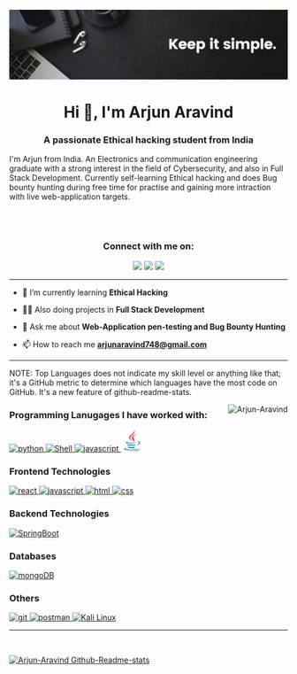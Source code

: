 ![Design and Development](https://github.com/Arjun-Aravind/Arjun-Aravind/blob/main/Black%20Minimal%20Motivation%20Quote%20LinkedIn%20Banner.png)
<h1 align="center">Hi 👋, I'm Arjun Aravind</h1>
<h3 align="center">A passionate Ethical hacking student from India</h3>
I'm Arjun from India. An Electronics and communication engineering graduate with a strong interest in the field of Cybersecurity, and also in Full Stack Development. Currently self-learning Ethical hacking and does Bug bounty hunting during free time for practise and gaining more intraction with live web-application targets.

<br></br>
<h3 align="center">Connect with me on:</h3>
<p align="center">
  <a href="https://www.linkedin.com/in/aravindarjun/"><img src="https://img.shields.io/badge/LinkedIn-0077B5?style=for-the-badge&logo=linkedin&logoColor=white"></a>
  <a href="https://twitter.com/Cyberd0m"><img src="https://img.shields.io/badge/Twitter-1DA1F2?style=for-the-badge&logo=twitter&logoColor=white"></a>
  <a href="https://www.instagram.com/_.a_r_ju_n._/"><img src="https://img.shields.io/badge/instagram-%23E4405F?style=for-the-badge&logo=instagram&logoColor=white"></a>
</p>

---

- 🌱 I’m currently learning **Ethical Hacking**

- 👨‍💻 Also doing projects in **Full Stack Development**

- 💬 Ask me about **Web-Application pen-testing and Bug Bounty Hunting**

- 📫 How to reach me **arjunaravind748@gmail.com**

---

NOTE: Top Languages does not indicate my skill level or anything like that; it's a GitHub metric to determine which languages have the most code on GitHub. It's a new feature of github-readme-stats.

<img src="https://github-readme-stats.vercel.app/api/top-langs?username=arjun-aravind&theme=gotham&hide_border=true&layout=compact&langs_count=6" alt="Arjun-Aravind" align="right">

<h3 align="left">Programming Lanugages I have worked with:</h3>
<p align="left">
  <a href="https://www.python.org" target="_blank" rel="noreferrer"> <img src="https://img.shields.io/badge/Python-FFD43B?style=for-the-badge&logo=python&logoColor=blue" alt="python"/> </a>
  <a href="https://www.gnu.org/home.en.html" target="_blank" rel="noreferrer"> <img src="https://img.shields.io/badge/GNUBASH-%234EAA25?style=for-the-badge&logo=GNUBASH&logoColor=black" alt="Shell"/> </a>
  <a href="https://developer.mozilla.org/en-US/docs/Web/JavaScript" target="_blank" rel="noreferrer"> <img src="https://img.shields.io/badge/JavaScript-323330?style=for-the-badge&logo=javascript&logoColor=F7DF1E" alt="javascript"/> </a>
  <a href="https://www.java.com" target="_blank" rel="noreferrer"> <img src="https://raw.githubusercontent.com/devicons/devicon/master/icons/java/java-original.svg" alt="java" width="40" height="40"/> </a>
</p>


<h3 align="left">Frontend Technologies</h3>
<p align="left">
    <a href="https://reactjs.org/" target="_blank" rel="noreferrer"> <img src="https://img.shields.io/badge/React-20232A?style=for-the-badge&logo=react&logoColor=61DAFB" alt="react"/> </a>
    <a href="https://developer.mozilla.org/en-US/docs/Web/JavaScript" target="_blank" rel="noreferrer"> <img src="https://img.shields.io/badge/JavaScript-323330?style=for-the-badge&logo=javascript&logoColor=F7DF1E" alt="javascript"/> </a>
  <a href="https://www.w3.org/html/" target="_blank" rel="noreferrer"> <img src="https://img.shields.io/badge/HTML5-E34F26?style=for-the-badge&logo=html5&logoColor=white" alt="html"/> </a>
  <a href="https://www.w3schools.com/css/" target="_blank" rel="noreferrer"> <img src="https://img.shields.io/badge/CSS3-1572B6?style=for-the-badge&logo=css3&logoColor=white" alt="css"/> </a>
</p>

<h3 align="left">Backend Technologies</h3>
<p align="left">
  <a href="https://spring.io/projects/spring-boot" target="_blank" rel="noreferrer"> <img src="https://img.shields.io/badge/springboot-%236DB33F?style=for-the-badge&logo=springboot&logoColor=black" alt="SpringBoot"/> </a>
</p>

<h3 align="left">Databases</h3>
<p align="left">
  <a href="https://www.mongodb.com/" target="_blank" rel="noreferrer"> <img src="https://img.shields.io/badge/MongoDB-4EA94B?style=for-the-badge&logo=mongodb&logoColor=white" alt="mongoDB"/> </a>
</p>

<h3 align="left">Others</h3>
<p align="left">
  <a href="https://git-scm.com/" target="_blank" rel="noreferrer"> <img src="https://img.shields.io/badge/GIT-E44C30?style=for-the-badge&logo=git&logoColor=white" alt="git"/> </a>
  <a href="https://postman.com" target="_blank" rel="noreferrer"> <img src="https://img.shields.io/badge/Postman-FF6C37?style=for-the-badge&logo=Postman&logoColor=white" alt="postman"/> </a>
  <a href="https://www.kali.org/" target="_blank" rel="noreferrer"> <img src="https://img.shields.io/badge/kalilinux-%23557C94?style=for-the-badge&logo=kalilinux&logoColor=black" alt="Kali Linux"/> </a>
</p>

---
<br>

<p align="left">
<a href="https://github.com/Arjun-Aravind/github-readme-stats"><img src="https://github-readme-stats.vercel.app/api?username=Arjun-Aravind&theme=gotham&show_icons=true&count_private=true&hide_border=true"  width="48%" alt="Arjun-Aravind Github-Readme-stats"/></a>
</p>
